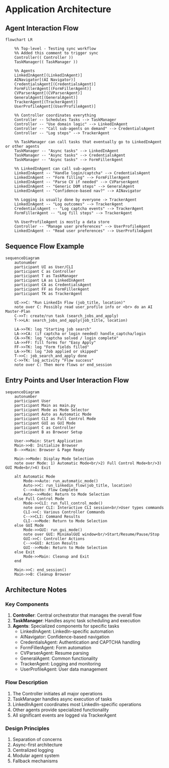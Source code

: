 # Application Architecture

## Agent Interaction Flow

```mermaid
flowchart LR

    %% Top-level - Testing sync workflow
    %% Added this comment to trigger sync
    Controller(( Controller ))
    TaskManager(( TaskManager ))

    %% Agents
    LinkedInAgent[(LinkedInAgent)]
    AINavigator[(AI Navigator)]
    CredentialsAgent[(CredentialsAgent)]
    FormFillerAgent[(FormFillerAgent)]
    CVParserAgent[(CVParserAgent)]
    GeneralAgent[(GeneralAgent)]
    TrackerAgent[(TrackerAgent)]
    UserProfileAgent[(UserProfileAgent)]

    %% Controller coordinates everything
    Controller -- Schedules Tasks --> TaskManager
    Controller -- "Use domain logic" --> LinkedInAgent
    Controller -- "Call sub-agents on demand" --> CredentialsAgent
    Controller -- "Log steps" --> TrackerAgent

    %% TaskManager can call tasks that eventually go to LinkedInAgent or other agents
    TaskManager -- "Async tasks" --> LinkedInAgent
    TaskManager -- "Async tasks" --> CredentialsAgent
    TaskManager -- "Async tasks" --> FormFillerAgent

    %% LinkedInAgent can call sub-agents
    LinkedInAgent -- "Handle login/captcha" --> CredentialsAgent
    LinkedInAgent -- "Form filling" --> FormFillerAgent
    LinkedInAgent -- "Parse CV if needed" --> CVParserAgent
    LinkedInAgent -- "Generic DOM steps" --> GeneralAgent
    LinkedInAgent -- "Confidence-based nav?" --> AINavigator

    %% Logging is usually done by everyone -> TrackerAgent
    LinkedInAgent -- "Log outcomes" --> TrackerAgent
    CredentialsAgent -- "Log captcha events" --> TrackerAgent
    FormFillerAgent -- "Log fill steps" --> TrackerAgent

    %% UserProfileAgent is mostly a data store
    Controller -- "Manage user preferences" --> UserProfileAgent
    LinkedInAgent -- "Read user preferences" --> UserProfileAgent
```

## Sequence Flow Example

```mermaid
sequenceDiagram
    autonumber
    participant UI as User/CLI
    participant C as Controller
    participant T as TaskManager
    participant LA as LinkedInAgent
    participant CA as CredentialsAgent
    participant FF as FormFillerAgent
    participant TK as TrackerAgent

    UI->>C: "Run LinkedIn Flow (job_title, location)"
    note over C: Possibly read user_profile info or <br> do an AI Master-Plan
    C->>T: create/run task (search_jobs_and_apply)
    T->>LA: search_jobs_and_apply(job_title, location)

    LA->>TK: log "Starting job search"
    LA->>CA: (if captcha or login needed) handle_captcha/login
    CA->>TK: log "captcha solved / login complete"
    LA->>FF: fill forms for "Easy Apply"
    FF->>TK: log "Form fields filled"
    LA->>TK: log "Job applied or skipped"
    T->>C: job_search_and_apply done
    C->>TK: log_activity "Flow success"
    note over C: Then more flows or end_session
```

## Entry Points and User Interaction Flow

```mermaid
sequenceDiagram
    autonumber
    participant User
    participant Main as main.py
    participant Mode as Mode Selector
    participant Auto as Automatic Mode
    participant CLI as Full Control Mode
    participant GUI as GUI Mode
    participant C as Controller
    participant B as Browser Setup

    User->>Main: Start Application
    Main->>B: Initialize Browser
    B-->>Main: Browser & Page Ready

    Main->>Mode: Display Mode Selection
    note over Mode: 1) Automatic Mode<br/>2) Full Control Mode<br/>3) GUI Mode<br/>4) Exit

    alt Automatic Mode
        Mode->>Auto: run_automatic_mode()
        Auto->>C: run_linkedin_flow(job_title, location)
        C-->>Auto: Flow Complete
        Auto-->>Mode: Return to Mode Selection
    else Full Control Mode
        Mode->>CLI: run_full_control_mode()
        note over CLI: Interactive CLI session<br/>User types commands
        CLI->>C: Various Controller Commands
        C-->>CLI: Command Results
        CLI-->>Mode: Return to Mode Selection
    else GUI Mode
        Mode->>GUI: run_gui_mode()
        note over GUI: MinimalGUI window<br/>Start/Resume/Pause/Stop
        GUI->>C: Controller Actions
        C-->>GUI: Action Results
        GUI-->>Mode: Return to Mode Selection
    else Exit
        Mode->>Main: Cleanup and Exit
    end

    Main->>C: end_session()
    Main->>B: Cleanup Browser
```

## Architecture Notes

### Key Components

1. **Controller**: Central orchestrator that manages the overall flow
2. **TaskManager**: Handles async task scheduling and execution
3. **Agents**: Specialized components for specific tasks
   - LinkedInAgent: LinkedIn-specific automation
   - AINavigator: Confidence-based navigation
   - CredentialsAgent: Authentication and CAPTCHA handling
   - FormFillerAgent: Form automation
   - CVParserAgent: Resume parsing
   - GeneralAgent: Common functionality
   - TrackerAgent: Logging and monitoring
   - UserProfileAgent: User data management

### Flow Description

1. The Controller initiates all major operations
2. TaskManager handles async execution of tasks
3. LinkedInAgent coordinates most LinkedIn-specific operations
4. Other agents provide specialized functionality
5. All significant events are logged via TrackerAgent

### Design Principles

1. Separation of concerns
2. Async-first architecture
3. Centralized logging
4. Modular agent system
5. Fallback mechanisms 